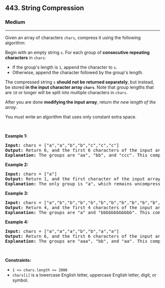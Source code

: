 <h2>443. String Compression</h2><h3>Medium</h3><hr><div><p>Given an array of characters <code>chars</code>, compress it using the following algorithm:</p>

<p>Begin with an empty string <code>s</code>. For each group of <strong>consecutive repeating characters</strong> in <code>chars</code>:</p>

<ul>
	<li>If the group's length is <code>1</code>, append the character to <code>s</code>.</li>
	<li>Otherwise, append the character followed by the group's length.</li>
</ul>

<p>The compressed string <code>s</code> <strong>should not be returned separately</strong>, but instead, be stored <strong>in the input character array <code>chars</code></strong>. Note that group lengths that are <code>10</code> or longer will be split into multiple characters in <code>chars</code>.</p>

<p>After you are done <b>modifying the input array</b>, return <em>the new length of the array</em>.</p>
You must write an algorithm that uses only constant extra space.
<p>&nbsp;</p>
<p><strong>Example 1:</strong></p>

<pre style="position: relative;"><strong>Input:</strong> chars = ["a","a","b","b","c","c","c"]
<strong>Output:</strong> Return 6, and the first 6 characters of the input array should be: ["a","2","b","2","c","3"]
<strong>Explanation:</strong>&nbsp;The groups are "aa", "bb", and "ccc". This compresses to "a2b2c3".
<div class="open_grepper_editor" title="Edit &amp; Save To Grepper"></div></pre>

<p><strong>Example 2:</strong></p>

<pre style="position: relative;"><strong>Input:</strong> chars = ["a"]
<strong>Output:</strong> Return 1, and the first character of the input array should be: ["a"]
<strong>Explanation:</strong>&nbsp;The only group is "a", which remains uncompressed since it's a single character.
<div class="open_grepper_editor" title="Edit &amp; Save To Grepper"></div></pre>

<p><strong>Example 3:</strong></p>

<pre style="position: relative;"><strong>Input:</strong> chars = ["a","b","b","b","b","b","b","b","b","b","b","b","b"]
<strong>Output:</strong> Return 4, and the first 4 characters of the input array should be: ["a","b","1","2"].
<strong>Explanation:</strong>&nbsp;The groups are "a" and "bbbbbbbbbbbb". This compresses to "ab12".<div class="open_grepper_editor" title="Edit &amp; Save To Grepper"></div></pre>

<p><strong>Example 4:</strong></p>

<pre style="position: relative;"><strong>Input:</strong> chars = ["a","a","a","b","b","a","a"]
<strong>Output:</strong> Return 6, and the first 6 characters of the input array should be: ["a","3","b","2","a","2"].
<strong>Explanation:</strong>&nbsp;The groups are "aaa", "bb", and "aa". This compresses to "a3b2a2". Note that each group is independent even if two groups have the same character.
<div class="open_grepper_editor" title="Edit &amp; Save To Grepper"></div></pre>

<p>&nbsp;</p>
<p><strong>Constraints:</strong></p>

<ul>
	<li><code>1 &lt;= chars.length &lt;= 2000</code></li>
	<li><code>chars[i]</code> is a lowercase English letter, uppercase English letter, digit, or symbol.</li>
</ul>
</div>